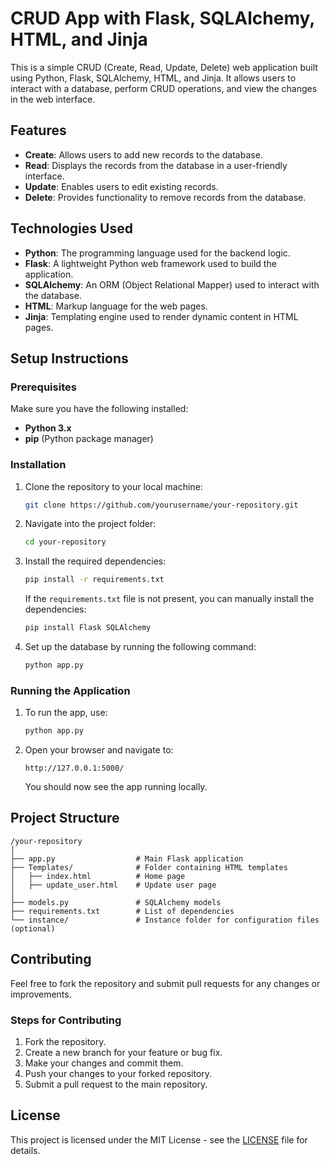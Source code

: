 # CRUD App with Flask, SQLAlchemy, HTML, and Jinja

This is a simple CRUD (Create, Read, Update, Delete) web application built using Python, Flask, SQLAlchemy, HTML, and Jinja. It allows users to interact with a database, perform CRUD operations, and view the changes in the web interface.

## Features

- **Create**: Allows users to add new records to the database.
- **Read**: Displays the records from the database in a user-friendly interface.
- **Update**: Enables users to edit existing records.
- **Delete**: Provides functionality to remove records from the database.

## Technologies Used

- **Python**: The programming language used for the backend logic.
- **Flask**: A lightweight Python web framework used to build the application.
- **SQLAlchemy**: An ORM (Object Relational Mapper) used to interact with the database.
- **HTML**: Markup language for the web pages.
- **Jinja**: Templating engine used to render dynamic content in HTML pages.

## Setup Instructions

### Prerequisites

Make sure you have the following installed:

- **Python 3.x**
- **pip** (Python package manager)

### Installation

1. Clone the repository to your local machine:

   ```bash
   git clone https://github.com/yourusername/your-repository.git
   ```

2. Navigate into the project folder:

   ```bash
   cd your-repository
   ```

3. Install the required dependencies:

   ```bash
   pip install -r requirements.txt
   ```

   If the `requirements.txt` file is not present, you can manually install the dependencies:

   ```bash
   pip install Flask SQLAlchemy
   ```

4. Set up the database by running the following command:

   ```bash
   python app.py
   ```

### Running the Application

1. To run the app, use:

   ```bash
   python app.py
   ```

2. Open your browser and navigate to:

   ```
   http://127.0.0.1:5000/
   ```

   You should now see the app running locally.

## Project Structure

```
/your-repository
│
├── app.py                  # Main Flask application
├── Templates/              # Folder containing HTML templates
│   ├── index.html          # Home page
│   ├── update_user.html    # Update user page
│
├── models.py               # SQLAlchemy models
├── requirements.txt        # List of dependencies
└── instance/               # Instance folder for configuration files (optional)
```

## Contributing

Feel free to fork the repository and submit pull requests for any changes or improvements. 

### Steps for Contributing

1. Fork the repository.
2. Create a new branch for your feature or bug fix.
3. Make your changes and commit them.
4. Push your changes to your forked repository.
5. Submit a pull request to the main repository.

## License

This project is licensed under the MIT License - see the [LICENSE](LICENSE) file for details.
